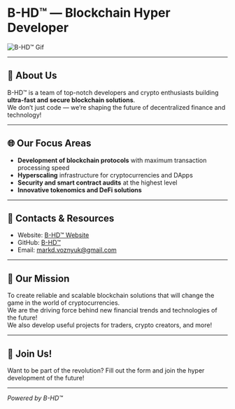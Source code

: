 # B-HD™ — Blockchain Hyper Developer

![B-HD™ Gif](https://github.com/B-HDtm/.github/assets/B-HD.gif)

---

## 🚀 About Us

B-HD™ is a team of top-notch developers and crypto enthusiasts building **ultra-fast and secure blockchain solutions**.  
We don’t just code — we’re shaping the future of decentralized finance and technology!

---

## 🌐 Our Focus Areas

- **Development of blockchain protocols** with maximum transaction processing speed  
- **Hyperscaling** infrastructure for cryptocurrencies and DApps  
- **Security and smart contract audits** at the highest level  
- **Innovative tokenomics and DeFi solutions**

---

## 🔗 Contacts & Resources

- Website: [B-HD™ Website](https://bhd.pp.ua)  
- GitHub: [B-HD™](https://github.com/B-HDtm)  
- Email: markd.voznyuk@gmail.com

---

## 🎯 Our Mission

To create reliable and scalable blockchain solutions that will change the game in the world of cryptocurrencies.  
We are the driving force behind new financial trends and technologies of the future!  
We also develop useful projects for traders, crypto creators, and more!

---

## 🤝 Join Us!

Want to be part of the revolution? Fill out the form and join the hyper development of the future!

---

*Powered by B-HD™*
